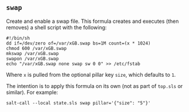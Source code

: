 ## `swap`

Create and enable a swap file. This formula creates and executes (then removes)
a shell script with the following:

```
#!/bin/sh
dd if=/dev/zero of=/var/xGB.swap bs=1M count=(x * 1024)
chmod 600 /var/xGB.swap
mkswap /var/xGB.swap
swapon /var/xGB.swap
echo "/var/xGB.swap none swap sw 0 0" >> /etc/fstab
```

Where `x` is pulled from the optional pillar key `size`, which defaults to `1`.

The intention is to apply this formula on its own (not as part of `top.sls` or
similar). For example:

```
salt-call --local state.sls swap pillar='{"size": "5"}'
```
